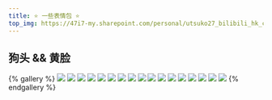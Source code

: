 ```yaml
---
title: ⭐ 一些表情包 ⭐
top_img: https://47i7-my.sharepoint.com/personal/utsuko27_bilibili_hk_cn/Documents/Pictures/bed/gallery/Humor/ComicExpression/9b3ae2b68e4e1f14e58a1028091d68ccd2166538.jpg
---
```


<!--
 * @Author: Weidows
 * @LastEditors: Weidows
 * @LastEditTime: 2022-02-10 03:59:46
 * @FilePath: \Blog-private\source\gallery\Anime\ComicExpression.md
-->

## 狗头 && 黄脸

{% gallery %}
![](https://47i7-my.sharepoint.com/personal/utsuko27_bilibili_hk_cn/Documents/Pictures/bed/gallery/Humor/ComicExpression/13a52e60f2b14c7a550b3a53d4c222c7b68b3da2.jpg)
![](https://47i7-my.sharepoint.com/personal/utsuko27_bilibili_hk_cn/Documents/Pictures/bed/gallery/Humor/ComicExpression/21b7a74b4f44bbe9cd35cd8e61df12503cc7eb91.jpg)
![](https://47i7-my.sharepoint.com/personal/utsuko27_bilibili_hk_cn/Documents/Pictures/bed/gallery/Humor/ComicExpression/2909d2b0795b59041abfbc00d49d6048d646cbe2.jpg)
![](https://47i7-my.sharepoint.com/personal/utsuko27_bilibili_hk_cn/Documents/Pictures/bed/gallery/Humor/ComicExpression/2e1bda8504501a52c6b952b993167217abb6b22f.png)
![](https://47i7-my.sharepoint.com/personal/utsuko27_bilibili_hk_cn/Documents/Pictures/bed/gallery/Humor/ComicExpression/34e594f5a6b38285aa8bc7f005861ca1b383d1e2.png)
![](https://47i7-my.sharepoint.com/personal/utsuko27_bilibili_hk_cn/Documents/Pictures/bed/gallery/Humor/ComicExpression/5fa9b8812822cbb106e68986c0799b7d44f5da23.jpg)
![](https://47i7-my.sharepoint.com/personal/utsuko27_bilibili_hk_cn/Documents/Pictures/bed/gallery/Humor/ComicExpression/614facfa1256d98da17cd94ac5e2cd1652cca15e.jpg)
![](https://47i7-my.sharepoint.com/personal/utsuko27_bilibili_hk_cn/Documents/Pictures/bed/gallery/Humor/ComicExpression/74ef2ed780ee230c08866adfa01dbe297b5467b4.png)
![](https://47i7-my.sharepoint.com/personal/utsuko27_bilibili_hk_cn/Documents/Pictures/bed/gallery/Humor/ComicExpression/7aa0b9a45ab091292be3c1a96ff1489ba7bcab5f.jpg)
![](https://47i7-my.sharepoint.com/personal/utsuko27_bilibili_hk_cn/Documents/Pictures/bed/gallery/Humor/ComicExpression/9b3ae2b68e4e1f14e58a1028091d68ccd2166538.jpg)
![](https://47i7-my.sharepoint.com/personal/utsuko27_bilibili_hk_cn/Documents/Pictures/bed/gallery/Humor/ComicExpression/9bb51abd8278bfc9aea55617a72f5f294e13277d.jpg)
![](https://47i7-my.sharepoint.com/personal/utsuko27_bilibili_hk_cn/Documents/Pictures/bed/gallery/Humor/ComicExpression/b7099d0810433dcd219b89dae6b50141c58351f4.jpg)
![](https://47i7-my.sharepoint.com/personal/utsuko27_bilibili_hk_cn/Documents/Pictures/bed/gallery/Humor/ComicExpression/bd96f780affe577227840c2e6b8bd081724eb4f8.jpg)
![](https://47i7-my.sharepoint.com/personal/utsuko27_bilibili_hk_cn/Documents/Pictures/bed/gallery/Humor/ComicExpression/d5697da7e5d8ae55fff4b2fe7a54d4db6b280a25.jpg)
![](https://47i7-my.sharepoint.com/personal/utsuko27_bilibili_hk_cn/Documents/Pictures/bed/gallery/Humor/ComicExpression/e4cd9fc495d81dc2b1749d515ce94d9bdca44cda.png)
![](https://47i7-my.sharepoint.com/personal/utsuko27_bilibili_hk_cn/Documents/Pictures/bed/gallery/Humor/ComicExpression/f81900c053ac8bcbdaab135ed278ac6842a366d7.png)
![](https://47i7-my.sharepoint.com/personal/utsuko27_bilibili_hk_cn/Documents/Pictures/bed/gallery/Humor/ComicExpression/favicon.png)
{% endgallery %}
